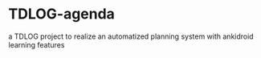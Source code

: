 # TDLOG-agenda
a TDLOG project to realize an automatized planning system with ankidroid learning features
